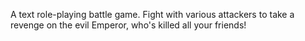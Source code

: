 
A text role-playing battle game. 
Fight with various attackers to take a revenge on the evil Emperor, who's killed all your friends!